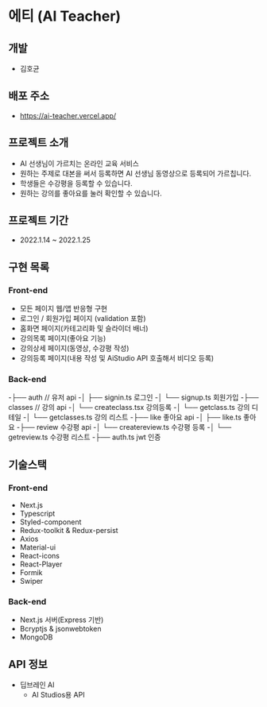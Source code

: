 # 에티 (AI Teacher)

## 개발

- 김호균

## 배포 주소

- https://ai-teacher.vercel.app/

## 프로젝트 소개

- AI 선생님이 가르치는 온라인 교육 서비스
- 원하는 주제로 대본을 써서 등록하면 AI 선생님 동영상으로 등록되어 가르칩니다.
- 학생들은 수강평을 등록할 수 있습니다.
- 원하는 강의를 좋아요를 눌러 확인할 수 있습니다.

## 프로젝트 기간

- 2022.1.14 ~ 2022.1.25

## 구현 목록

### Front-end

- 모든 페이지 웹/앱 반응형 구현
- 로그인 / 회원가입 페이지 (validation 포함)
- 홈화면 페이지(카테고리화 및 슬라이더 배너)
- 강의목록 페이지(좋아요 기능)
- 강의상세 페이지(동영상, 수강평 작성)
- 강의등록 페이지(내용 작성 및 AiStudio API 호출해서 비디오 등록)

### Back-end

-├── auth // 유저 api
-│   ├── signin.ts  로그인
-│   └── signup.ts  회원가입
-├── classes // 강의 api
-│   └── createclass.tsx  강의등록
-│   └── getclass.ts  강의 디테일
-│   └── getclasses.ts  강의 리스트
-├── like  좋아요 api
-│   ├── like.ts  좋아요
-├── review  수강평 api
-│   └── createreview.ts  수강평 등록
-│   └── getreview.ts  수강평 리스트
-├── auth.ts  jwt 인증


## 기술스택

### Front-end

- Next.js
- Typescript
- Styled-component
- Redux-toolkit & Redux-persist
- Axios
- Material-ui
- React-icons
- React-Player
- Formik
- Swiper

### Back-end

- Next.js 서버(Express 기반)
- Bcryptjs & jsonwebtoken
- MongoDB

## API 정보

- 딥브레인 AI
  - AI Studios용 API
